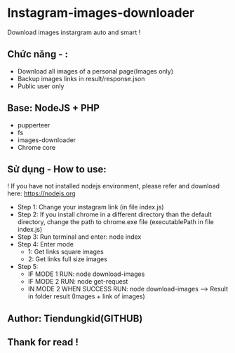 # Instagram-images-downloader
Download images instargram auto and smart !
## Chức năng - :
  - Download all images of a personal page(Images only)
  - Backup images links in result/response.json
  - Public user only
## Base: NodeJS + PHP
  - pupperteer
  - fs
  - images-downloader
  - Chrome core
## Sử dụng - How to use:
  ! If you have not installed nodejs environment, please refer and download here: https://nodejs.org
  - Step 1: Change your instagram link (in file index.js)
  - Step 2: If you install chrome in a different directory than the default directory, change the path to chrome.exe file (executablePath in file index.js)
  - Step 3: Run terminal and enter: node index
  - Step 4: Enter mode
    + 1: Get links square images
    + 2: Get links full size images
  - Step 5:
    + IF MODE 1 RUN: node download-images
    + IF MODE 2 RUN: node get-request
    + IN MODE 2 WHEN SUCCESS RUN: node download-images
--> Result in folder result (Images + link of images)
## Author: Tiendungkid(GITHUB)
## Thank for read !